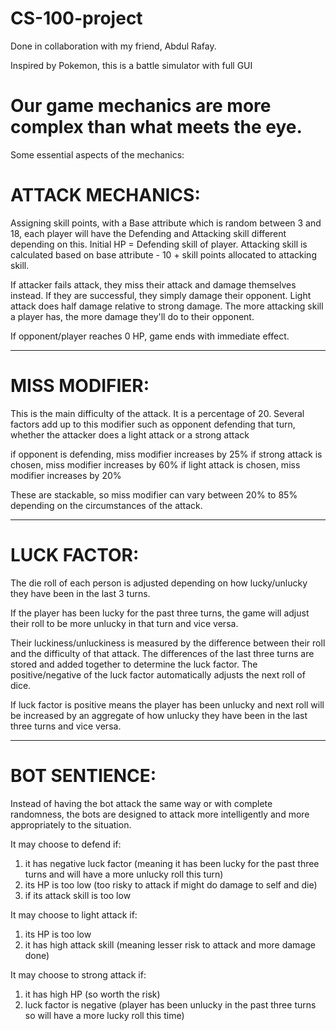 # CS-100-project
Done in collaboration with my friend, Abdul Rafay.

Inspired by Pokemon, this is a battle simulator with full GUI

# Our game mechanics are more complex than what meets the eye.

Some essential aspects of the mechanics:


# ATTACK MECHANICS:

Assigning skill points, with a Base attribute which is random between 3 and 18, each player will have the Defending and Attacking skill different 
depending on this. Initial HP = Defending skill of player. Attacking skill is calculated based on base attribute - 10 + skill points allocated to attacking
skill.

If attacker fails attack, they miss their attack and damage themselves instead. If they are successful, they simply damage their opponent.
Light attack does half damage relative to strong damage. The more attacking skill a player has, the more damage they'll do to their opponent.

If opponent/player reaches 0 HP, game ends with immediate effect.
________________________________________________________________________________________________________________________________________________
# MISS MODIFIER:
This is the main difficulty of the attack. It is a percentage of 20. Several factors add up to this modifier such as opponent
defending that turn, whether the attacker does a light attack or a strong attack

if opponent is defending, miss modifier increases by 25%
if strong attack is chosen, miss modifier increases by 60%
if light attack is chosen, miss modifier increases by 20%

These are stackable, so miss modifier can vary between 20% to 85% depending on the circumstances of the attack.
________________________________________________________________________________________________________________________________________________
# LUCK FACTOR:
The die roll of each person is adjusted depending on how lucky/unlucky they have been in the last 3 turns.

If the player has been lucky for the past three turns, the game will adjust their roll to be more unlucky in that turn and vice versa.

Their luckiness/unluckiness is measured by the difference between their roll and the difficulty of that attack. The differences of the last three turns
are stored and added together to determine the luck factor. The positive/negative of the luck factor automatically adjusts the next roll of dice. 

If luck factor is positive means the player has been unlucky and next roll will be increased by an aggregate of how unlucky they have been in the last three
turns and vice versa.
________________________________________________________________________________________________________________________________________________
# BOT SENTIENCE:
Instead of having the bot attack the same way or with complete randomness, the bots are designed to attack more
intelligently and more appropriately to the situation. 

It may choose to defend if:
1) it has negative luck factor (meaning it has been lucky for the past three turns and will have a more unlucky roll this turn)
2) its HP is too low (too risky to attack if might do damage to self and die)
3) if its attack skill is too low

It may choose to light attack if:
1) its HP is too low
2) it has high attack skill (meaning lesser risk to attack and more damage done)

It may choose to strong attack if:
1) it has high HP (so worth the risk)
2) luck factor is negative (player has been unlucky in the past three turns so will have a more lucky roll this time)

